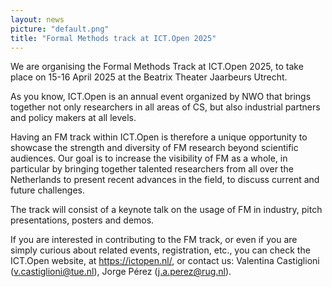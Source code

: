 ```yaml
---
layout: news
picture: "default.png"
title: "Formal Methods track at ICT.Open 2025"
---
```


We are organising the Formal Methods Track at ICT.Open 2025, to take place on 15-16 April 2025 at the Beatrix Theater Jaarbeurs Utrecht.

As you know, ICT.Open is an annual event organized by NWO that brings together not only researchers in all areas of CS, but also industrial partners and policy makers at all levels.

Having an FM track within ICT.Open is therefore a unique opportunity to showcase the strength and diversity of FM research beyond scientific audiences. Our goal is to increase the visibility of FM as a whole, in particular by bringing together talented researchers from all over the Netherlands to present recent advances in the field, to discuss current and future challenges.

The track will consist of a keynote talk on the usage of FM in industry, pitch presentations, posters and demos.

If you are interested in contributing to the FM track, or even if you are simply curious about related events, registration, etc., you can check the ICT.Open website, at https://ictopen.nl/, or contact us: Valentina Castiglioni (v.castiglioni@tue.nl), Jorge Pérez (j.a.perez@rug.nl).
